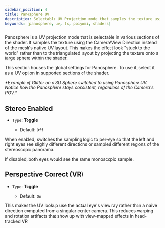 ```yaml
---
sidebar_position: 4
title: Panosphere UV
description: Selectable UV Projection mode that samples the texture using the Camera/View Direction instead of the mesh's native UV layout.
keywords: [panosphere, uv, fx, poiyomi, shaders]
---
```


Panosphere is a UV projection mode that is selectable in various sections of the shader. It samples the texture using the Camera/View Direction instead of the mesh's native UV layout. This makes the effect look "stuck to the world" rather than to the triangulated layout by projecting the texture onto a large sphere within the shader.

This section houses the global settings for Panosphere. To use it, select it as a UV option in supported sections of the shader.

<ReactVideo src='/vid/modifiers/panosphere-demo.webm' width='300px'/>
<em>*Example of Glitter on a 3D Sphere switched to using Panosphere UV. Notice how the Panosphere stays consistent, regardless of the Camera's POV.*</em>

## Stereo Enabled

- `Type`: <PropertyIcon name="toggle" />**Toggle**
  - Default: `Off`

When enabled, switches the sampling logic to per-eye so that the left and right eyes see slighly different directions or sampled different regions of the stereoscopic panorama.

If disabled, both eyes would see the same monoscopic sample.

## Perspective Correct (VR)

- `Type`: <PropertyIcon name="toggle" />**Toggle**
  - Default: `On`

This makes the UV lookup use the actual eye's view ray rather than a naive direction computed from a singular center camera. This reduces warping and rotation artifacts that show up with view-mapped effects in head-tracked VR.
